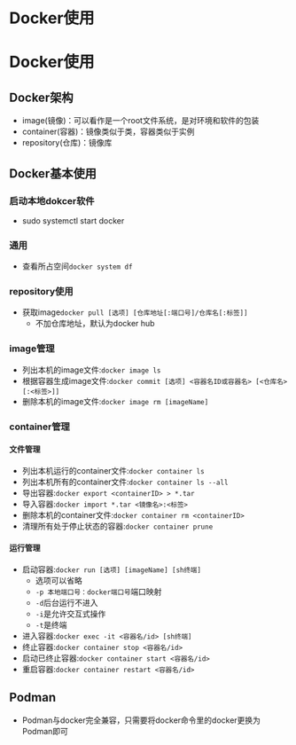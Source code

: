 # Docker使用

# Docker使用
## Docker架构
* image(镜像)：可以看作是一个root文件系统，是对环境和软件的包装
* container(容器)：镜像类似于类，容器类似于实例
* repository(仓库)：镜像库
## Docker基本使用
### 启动本地dokcer软件
* sudo systemctl start docker
### 通用
* 查看所占空间`docker system df`
### repository使用
* 获取image`docker pull [选项] [仓库地址[:端口号]/仓库名[:标签]]`
    * 不加仓库地址，默认为docker hub
### image管理
* 列出本机的image文件:`docker image ls`
* 根据容器生成image文件:`docker commit [选项] <容器名ID或容器名> [<仓库名>[:<标签>]]`
* 删除本机的image文件:`docker image rm [imageName]`
### container管理
#### 文件管理
* 列出本机运行的container文件:`docker container ls`
* 列出本机所有的container文件:`docker container ls --all`
* 导出容器:`docker export <containerID> > *.tar`
* 导入容器:`docker import *.tar <镜像名>:<标签>`
* 删除本机的container文件:`docker container rm <containerID>`
* 清理所有处于停止状态的容器:`docker container prune`
#### 运行管理
* 启动容器:`docker run [选项] [imageName] [sh终端]`
    * 选项可以省略
    * `-p 本地端口号：docker端口号`端口映射
    * `-d`后台运行不进入
    * `-i`是允许交互式操作
    * `-t`是终端
* 进入容器:`docker exec -it <容器名/id> [sh终端]`
* 终止容器:`docker container stop <容器名/id>`
* 启动已终止容器:`docker container start <容器名/id>`
* 重启容器:`docker container restart <容器名/id>`
## Podman
* Podman与docker完全兼容，只需要将docker命令里的docker更换为Podman即可



